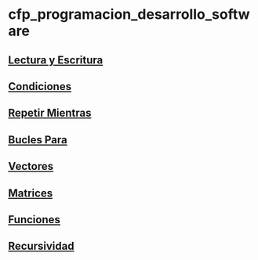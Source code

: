 # cfp_programacion_desarrollo_software

## [Lectura y Escritura](./pseudocodigo/lectura_escritura/condiciones)
## [Condiciones](./pseudocodigo/Condiciones/)
## [Repetir Mientras](./pseudocodigo/Repetir,%20Mientras/)
## [Bucles Para](./pseudocodigo/Bucles%20Para/)
## [Vectores](./pseudocodigo/Vectores/)
## [Matrices](./pseudocodigo/Matrices/)
## [Funciones](./pseudocodigo/Funciones/)
## [Recursividad](./pseudocodigo/Recursividad/)


